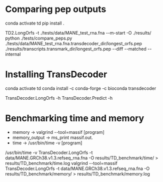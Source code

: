 # Comparing pep outputs
conda activate td
pip install .

TD2.LongOrfs -t ./tests/data/MANE_test_rna.fna --m-start -O ./results/
python ./tests/compare_peps.py ./tests/data/MANE_test_rna.fna.transdecoder_dir/longest_orfs.pep ./results/transcripts.transmark_dir/longest_orfs.pep --diff --matched --internal

# Installing TransDecoder
conda activate td
conda install -c conda-forge -c bioconda transdecoder

TransDecoder.LongOrfs -h
TransDecoder.Predict -h

# Benchmarking time and memory
* memory -> valgrind --tool=massif [program] 
* memory_output -> ms_print massif.out.<pid>
* time -> /usr/bin/time -v [program]

/usr/bin/time -v TransDecoder.LongOrfs -t data/MANE.GRCh38.v1.3.refseq_rna.fna -O results/TD_benchmark/time/ > results/TD_benchmark/time.log
valgrind --tool=massif TransDecoder.LongOrfs -t data/MANE.GRCh38.v1.3.refseq_rna.fna -O results/TD_benchmark/memory/ > results/TD_benchmark/memory.log